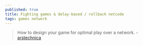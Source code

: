 ```yaml
---
published: true
title: Fighting games & delay-based / rollback netcode
tags: games network
---
```

> How to design your game for optimal play over a network. - [arstechnica](https://arstechnica.com/gaming/2019/10/explaining-how-fighting-games-use-delay-based-and-rollback-netcode/)
